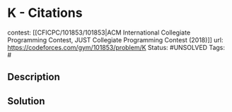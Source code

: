 # K - Citations

contest: [[CFICPC/101853/101853|ACM International Collegiate Programming Contest, JUST Collegiate Programming Contest (2018)]]
url: https://codeforces.com/gym/101853/problem/K
Status: #UNSOLVED
Tags: #

## Description

## Solution

